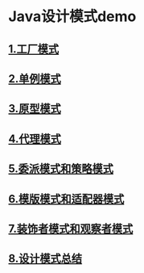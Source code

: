 # Java设计模式demo
## [1.工厂模式](https://github.com/mybeloved/factory-pattern-20190324.git)
## [2.单例模式](https://github.com/mybeloved/singleton-pattern-20190325.git)
## [3.原型模式](https://github.com/mybeloved/prototype-pattern-20190325.git)
## [4.代理模式](https://github.com/mybeloved/proxy-pattern-20190327.git)
## [5.委派模式和策略模式](https://github.com/mybeloved/delegate-and-strategy-pattern-20190331.git)
## [6.模版模式和适配器模式](https://github.com/mybeloved/template-and-adapter-pattern-20190516.git)
## [7.装饰者模式和观察者模式](https://github.com/mybeloved/decorator-and-observer-pattern-20190521.git)
## [8.设计模式总结](https://github.com/mybeloved/design-patterns-summary.git)
